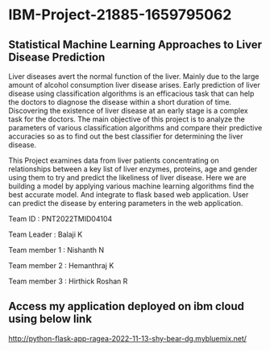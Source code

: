# IBM-Project-21885-1659795062
## Statistical Machine Learning Approaches to Liver Disease Prediction

Liver diseases avert the normal function of the liver. Mainly due to the large amount of alcohol consumption liver disease arises. Early prediction of liver disease using classification algorithms is an efficacious task that can help the doctors to diagnose the disease within a short duration of time. Discovering the existence of liver disease at an early stage is a complex task for the doctors. The main objective of this project is to analyze the parameters of various classification algorithms and compare their predictive accuracies so as to find out the best classifier for determining the liver disease.

This Project examines data from liver patients concentrating on relationships between a key list of liver enzymes, proteins, age and gender using them to try and predict the likeliness of liver disease. Here we are building a model by applying various machine learning algorithms find the best accurate model. And integrate to flask based web application. User can predict the disease by entering parameters in the web application.

Team ID : PNT2022TMID04104

Team Leader : Balaji K

Team member 1 : Nishanth N

Team member 2 : Hemanthraj K

Team member 3 : Hirthick Roshan R

## Access my application deployed on ibm cloud using below link
http://python-flask-app-ragea-2022-11-13-shy-bear-dg.mybluemix.net/

